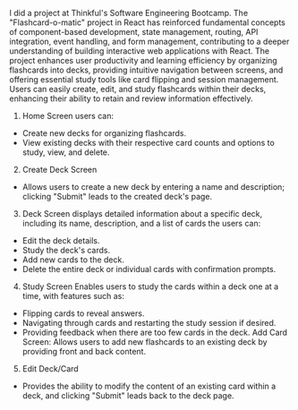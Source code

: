 I did a project at Thinkful's Software Engineering Bootcamp. The "Flashcard-o-matic" project in React has reinforced fundamental concepts of component-based development, state management, routing, API integration, event handling, and form management, contributing to a deeper understanding of building interactive web applications with React.
The project enhances user productivity and learning efficiency by organizing flashcards into decks, providing intuitive navigation between screens, and offering essential study tools like card flipping and session management. Users can easily create, edit, and study flashcards within their decks, enhancing their ability to retain and review information effectively.

1. Home Screen users can:
 * Create new decks for organizing flashcards.
 * View existing decks with their respective card counts and options to study, view, and delete.

2. Create Deck Screen
  * Allows users to create a new deck by entering a name and description; clicking "Submit" leads to the created deck's page.

3. Deck Screen
   displays detailed information about a specific deck, including its name, description, and a list of cards the users can:
  * Edit the deck details.
  * Study the deck's cards.
  * Add new cards to the deck.
  * Delete the entire deck or individual cards with confirmation prompts.
   
4. Study Screen
 Enables users to study the cards within a deck one at a time, with features such as:
  * Flipping cards to reveal answers.
  * Navigating through cards and restarting the study session if desired.
  * Providing feedback when there are too few cards in the deck.
Add Card Screen: Allows users to add new flashcards to an existing deck by providing front and back content.

 5. Edit Deck/Card 
  * Provides the ability to modify the content of an existing card within a deck, and clicking "Submit" leads back to the deck page.
